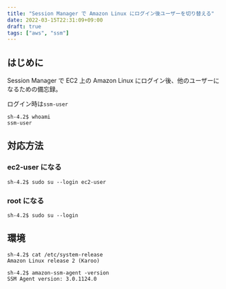 ```yaml
---
title: "Session Manager で Amazon Linux にログイン後ユーザーを切り替える"
date: 2022-03-15T22:31:09+09:00
draft: true
tags: ["aws", "ssm"]
---
```


## はじめに

Session Manager で EC2 上の Amazon Linux にログイン後、他のユーザーになるための備忘録。

ログイン時は`ssm-user`

```console
sh-4.2$ whoami
ssm-user
```

## 対応方法

### ec2-user になる

```console
sh-4.2$ sudo su --login ec2-user
```

### root になる

```console
sh-4.2$ sudo su --login
```

## 環境

```console
sh-4.2$ cat /etc/system-release
Amazon Linux release 2 (Karoo)

sh-4.2$ amazon-ssm-agent -version
SSM Agent version: 3.0.1124.0
```
